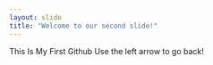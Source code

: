 ```yaml
---
layout: slide
title: "Welcome to our second slide!"
---
```

This Is My First Github
Use the left arrow to go back!
